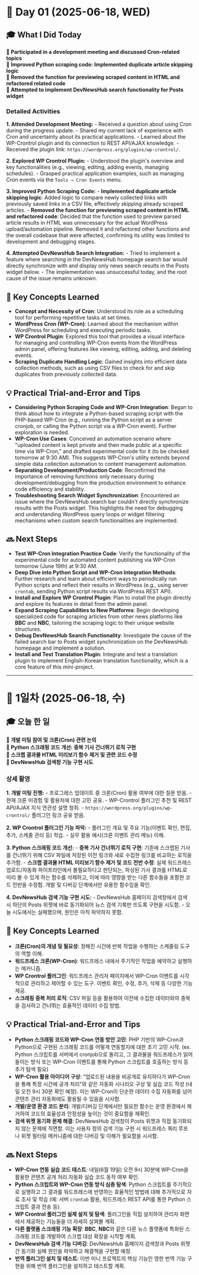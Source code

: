 # 📅 Day 01 (2025-06-18, WED)

## 🎓 What I Did Today

**📌 Participated in a development meeting and discussed Cron-related topics**   
**📌 Improved Python scraping code: Implemented duplicate article skipping logic**   
**📌 Removed the function for previewing scraped content in HTML and refactored related code**   
**📌 Attempted to implement DevNewsHub search functionality for Posts widget**  

### Detailed Activities

**1. Attended Development Meeting:** - Received a question about using Cron during the progress update. - Shared my current lack of experience with Cron and uncertainty about its practical applications. - Learned about the WP-Crontrol plugin and its connection to REST API/AJAX knowledge. - Received the plugin link: `https://wordpress.org/plugins/wp-crontrol/`.

**2. Explored WP Crontrol Plugin:** - Understood the plugin's overview and key functionalities (e.g., viewing, editing, adding events, managing schedules). - Grasped practical application examples, such as managing Cron events via the `Tools → Cron Events` menu.

**3. Improved Python Scraping Code:** - **Implemented duplicate article skipping logic**: Added logic to compare newly collected links with previously saved links in a CSV file, effectively skipping already scraped articles. - **Removed the function for previewing scraped content in HTML and refactored code**: Decided that the function used to preview parsed article results in HTML was unnecessary for the actual WordPress upload/automation pipeline. Removed it and refactored other functions and the overall codebase that were affected, confirming its utility was limited to development and debugging stages.

**4. Attempted DevNewsHub Search Integration:** - Tried to implement a feature where searching in the DevNewsHub homepage search bar would directly synchronize with and display only news search results in the Posts widget below. - The implementation was unsuccessful today, and the root cause of the issue remains unknown.

## 🧠 Key Concepts Learned

-   **Concept and Necessity of Cron**: Understood its role as a scheduling tool for performing repetitive tasks at set times.
-   **WordPress Cron (WP-Cron)**: Learned about the mechanism within WordPress for scheduling and executing periodic tasks.
-   **WP Crontrol Plugin**: Explored this tool that provides a visual interface for managing and controlling WP-Cron events from the WordPress admin panel, offering features like viewing, editing, adding, and deleting events.
-   **Scraping Duplicate Handling Logic**: Gained insights into efficient data collection methods, such as using CSV files to check for and skip duplicates from previously collected data.

## 💡 Practical Trial-and-Error and Tips

-   **Considering Python Scraping Code and WP-Cron Integration**: Began to think about how to integrate a Python-based scraping script with the PHP-based WP-Cron (e.g., running the Python script as a server cronjob, or calling the Python script via a WP-Cron event). Further exploration is needed.
-   **WP-Cron Use Cases**: Conceived an automation scenario where "uploaded content is kept private and then made public at a specific time via WP-Cron," and drafted experimental code for it (to be checked tomorrow at 9:30 AM). This suggests WP-Cron's utility extends beyond simple data collection automation to content management automation.
-   **Separating Development/Production Code**: Reconfirmed the importance of removing functions only necessary during development/debugging from the production environment to enhance code efficiency and stability.
-   **Troubleshooting Search Widget Synchronization**: Encountered an issue where the DevNewsHub search bar couldn't directly synchronize results with the Posts widget. This highlights the need for debugging and understanding WordPress query loops or widget filtering mechanisms when custom search functionalities are implemented.

## 🔜 Next Steps

-   **Test WP-Cron Integration Practice Code**: Verify the functionality of the experimental code for automated content publishing via WP-Cron tomorrow (June 19th) at 9:30 AM.
-   **Deep Dive into Python Script and WP-Cron Integration Methods**: Further research and learn about efficient ways to periodically run Python scripts and reflect their results in WordPress (e.g., using server `crontab`, sending Python script results via WordPress REST API).
-   **Install and Explore WP Crontrol Plugin**: Plan to install the plugin directly and explore its features in detail from the admin panel.
-   **Expand Scraping Capabilities to New Platforms**: Begin developing specialized code for scraping articles from other news platforms like **BBC** and **NBC**, tailoring the scraping logic to their unique website structures.
-   **Debug DevNewsHub Search Functionality**: Investigate the cause of the failed search bar to Posts widget synchronization on the DevNewsHub homepage and implement a solution.
- **Install and Test Translation Plugin**: Integrate and test a translation plugin to implement English-Korean translation functionality, which is a core feature of this mini-project.

----------

# 📅 1일차 (2025-06-18, 수)

## 🎓 오늘 한 일

**📌 개발 미팅 참여 및 크론(Cron) 관련 논의**   
**📌 Python 스크래핑 코드 개선: 중복 기사 건너뛰기 로직 구현**   
**📌 스크랩 결과물 HTML 미리보기 함수 제거 및 관련 코드 수정**   
**📌 DevNewsHub 검색창 기능 구현 시도**  

### 상세 활영

**1. 개발 미팅 진행:** - 프로그레스 업데이트 중 크론(Cron) 활용 여부에 대한 질문 받음. - 현재 크론 미경험 및 활용처에 대한 고민 공유. - WP-Crontrol 플러그인 추천 및 REST API/AJAX 지식 연관성 설명 청취. - `https://wordpress.org/plugins/wp-crontrol/` 플러그인 링크 공유 받음.

**2. WP Crontrol 플러그인 기능 파악:** - 플러그인 개요 및 주요 기능(이벤트 확인, 편집, 추가, 스케줄 관리 등) 학습. - 실무 활용 예시(크론 이벤트 관리 메뉴) 이해.

**3. Python 스크래핑 코드 개선:** - **중복 기사 건너뛰기 로직 구현**: 기존에 스크랩된 기사를 건너뛰기 위해 CSV 파일에 저장된 이전 링크와 새로 수집한 링크를 비교하는 로직을 추가함. - **스크랩 결과물 HTML 미리보기 함수 제거 및 코드 전반 수정**: 실제 워드프레스 업로드/자동화 파이프라인에서 불필요하다고 판단되는, 파싱된 기사 결과를 HTML로 미리 볼 수 있게 하는 함수를 삭제하고, 이에 따라 영향을 받는 다른 함수들을 포함한 코드 전반을 수정함. 개발 및 디버깅 단계에서만 유용한 함수임을 확인.

**4. DevNewsHub 검색 기능 구현 시도:** - DevNewsHub 홈페이지 검색창에서 검색 시 하단의 Posts 위젯에 바로 동기화되어 뉴스 검색 기록만 뜨도록 구현을 시도함. - 오늘 시도에서는 실패했으며, 원인은 아직 파악하지 못함.

## 🧠 Key Concepts Learned

-   **크론(Cron)의 개념 및 필요성**: 정해진 시간에 반복 작업을 수행하는 스케줄링 도구의 역할 이해.
-   **워드프레스 크론(WP-Cron)**: 워드프레스 내에서 주기적인 작업을 예약하고 실행하는 메커니즘.
-   **WP Crontrol 플러그인**: 워드프레스 관리자 페이지에서 WP-Cron 이벤트를 시각적으로 관리하고 제어할 수 있는 도구. 이벤트 확인, 수정, 추가, 삭제 등 다양한 기능 제공.
-   **스크래핑 중복 처리 로직**: CSV 파일 등을 활용하여 이전에 수집한 데이터와의 중복을 검사하고 건너뛰는 효율적인 데이터 수집 방법.

## 💡 Practical Trial-and-Error and Tips

-   **Python 스크래핑 코드와 WP-Cron 연동 방안 고민**: PHP 기반의 WP-Cron과 Python으로 구현된 스크래핑 코드를 어떻게 연동할지에 대한 초기 고민 시작. (ex. Python 스크립트를 서버에서 cronjob으로 돌리고, 그 결과물을 워드프레스가 읽어들이는 방식 또는 WP-Cron 이벤트를 통해 Python 스크립트를 호출하는 방식 등 추가 탐색 필요)
-   **WP-Cron 활용 아이디어 구상**: "업로드된 내용을 비공개로 유지하다가 WP-Cron을 통해 특정 시간에 공개 처리"와 같은 자동화 시나리오 구상 및 실습 코드 작성 (내일 오전 9시 30분 확인 예정). 이는 WP-Cron이 단순한 데이터 수집 자동화를 넘어 콘텐츠 관리 자동화에도 활용될 수 있음을 시사함.
-   **개발/운영 환경 코드 분리**: 개발/디버깅 단계에서만 필요한 함수는 운영 환경에서 제거하여 코드의 효율성과 안정성을 높이는 것이 중요함을 재확인.
-   **검색 위젯 동기화 문제 해결**: DevNewsHub 검색창이 Posts 위젯과 직접 동기화되지 않는 문제에 직면함. 이는 사용자 정의 검색 기능 구현 시 워드프레스 쿼리 루프나 위젯 필터링 메커니즘에 대한 디버깅 및 이해가 필요함을 시사함.

## 🔜 Next Steps

-   **WP-Cron 연동 실습 코드 테스트**: 내일(6월 19일) 오전 9시 30분에 WP-Cron을 활용한 콘텐츠 공개 처리 자동화 실습 코드 동작 여부 확인.
-   **Python 스크립트와 WP-Cron 연동 방식 심층 탐색**: Python 스크립트를 주기적으로 실행하고 그 결과를 워드프레스에 반영하는 효율적인 방법에 대해 추가적으로 자료 조사 및 학습 (예: 서버 `crontab` 활용, 워드프레스 REST API를 통한 Python 스크립트 결과 전송 등).
-   **WP Crontrol 플러그인 실제 설치 및 탐색**: 플러그인을 직접 설치하여 관리자 화면에서 제공하는 기능들을 더 자세히 살펴볼 계획.
-   **다른 플랫폼 스크래핑 기능 확장**: **BBC**, **NBC**와 같은 다른 뉴스 플랫폼에 특화된 스크래핑 코드를 개발하여 스크랩 대상 확장을 시작할 계획.
-   **DevNewsHub 검색 기능 디버깅**: DevNewsHub 홈페이지 검색창과 Posts 위젯 간 동기화 실패 원인을 파악하고 해결책을 구현할 예정.
- **번역 플러그인 설치 및 테스트**: 이번 미니 프로젝트의 핵심 기능인 영한 번역 기능 구현을 위해 번역 플러그인을 설치하고 테스트할 계획.
